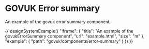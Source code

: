 ---
---
# GOVUK Error summary

An example of the govuk error summary component.

{{ designSystemExample({
"iframe": {
    "title": "An example of the govukErrorSummary component",
    "url": "example.html",
    "size": "m"
},
"example": {
    "path": "govuk/components/error-summary"
}
}) }}
